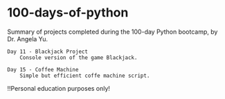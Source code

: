 # 100-days-of-python
 Summary of projects completed during the 100-day Python bootcamp, by Dr. Angela Yu.

    Day 11 - Blackjack Project
        Console version of the game Blackjack.

    Day 15 - Coffee Machine
        Simple but efficient coffe machine script.

 ‼️Personal education purposes only!
